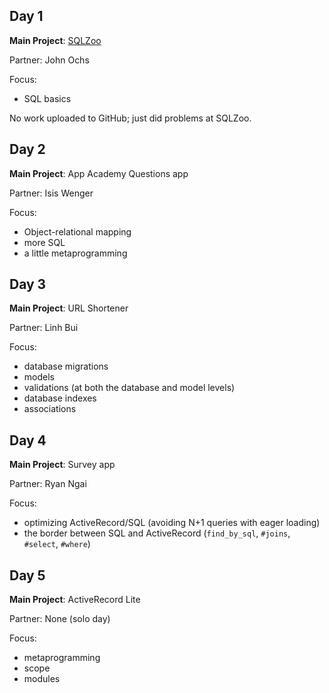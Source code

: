 Day 1
---
**Main Project**: [SQLZoo](sqlzoo.net)

Partner: John Ochs

Focus:

* SQL basics

No work uploaded to GitHub; just did problems at SQLZoo.

Day 2
---
**Main Project**: App Academy Questions app

Partner: Isis Wenger

Focus:

* Object-relational mapping
* more SQL
* a little metaprogramming

Day 3
---
**Main Project**: URL Shortener

Partner: Linh Bui

Focus:

* database migrations
* models
* validations (at both the database and model levels)
* database indexes
* associations

Day 4
---
**Main Project**: Survey app

Partner: Ryan Ngai

Focus:

* optimizing ActiveRecord/SQL (avoiding N+1 queries with eager loading)
* the border between SQL and ActiveRecord (```find_by_sql```, ```#joins```, ```#select```, ```#where```)

Day 5
---
**Main Project**: ActiveRecord Lite

Partner: None (solo day)

Focus:

* metaprogramming
* scope
* modules